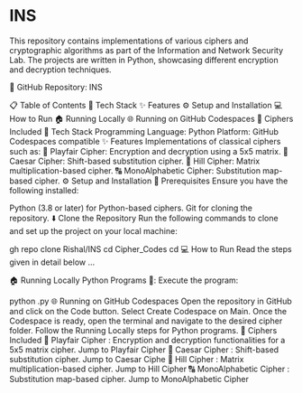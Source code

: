 # INS
This repository contains implementations of various ciphers and cryptographic algorithms as part of the Information and Network Security Lab. The projects are written in Python, showcasing different encryption and decryption techniques.

🔗 GitHub Repository: INS

📋 Table of Contents
🔧 Tech Stack
✨ Features
⚙️ Setup and Installation
💻 How to Run
🏠 Running Locally
🌐 Running on GitHub Codespaces
🔑 Ciphers Included
🔧 Tech Stack
Programming Language: Python
Platform: GitHub Codespaces compatible
✨ Features
Implementations of classical ciphers such as:
🔐 Playfair Cipher: Encryption and decryption using a 5x5 matrix.
🔄 Caesar Cipher: Shift-based substitution cipher.
🔢 Hill Cipher: Matrix multiplication-based cipher.
🔠 MonoAlphabetic Cipher: Substitution map-based cipher.
⚙️ Setup and Installation
📜 Prerequisites
Ensure you have the following installed:

Python (3.8 or later) for Python-based ciphers.
Git for cloning the repository.
⬇️ Clone the Repository
Run the following commands to clone and set up the project on your local machine:

gh repo clone Rishal/INS
cd Cipher_Codes
cd <FolderName>
💻 How to Run
Read the steps given in detail below ...

🏠 Running Locally
Python Programs 🐍:
Execute the program:

python <FileName>.py
🌐 Running on GitHub Codespaces
Open the repository in GitHub and click on the Code button.
Select Create Codespace on Main.
Once the Codespace is ready, open the terminal and navigate to the desired cipher folder.
Follow the Running Locally steps for Python programs.
🔑 Ciphers Included
🔐 Playfair Cipher :
Encryption and decryption functionalities for a 5x5 matrix cipher.
Jump to Playfair Cipher
🔄 Caesar Cipher :
Shift-based substitution cipher.
Jump to Caesar Ciphe
🔢 Hill Cipher :
Matrix multiplication-based cipher.
Jump to Hill Cipher
🔠 MonoAlphabetic Cipher :
Substitution map-based cipher.
Jump to MonoAlphabetic Cipher
